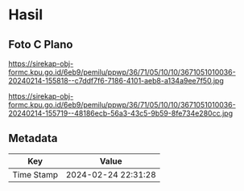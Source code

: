 # Hasil

## Foto C Plano

https://sirekap-obj-formc.kpu.go.id/6eb9/pemilu/ppwp/36/71/05/10/10/3671051010036-20240214-155818--c7ddf7f6-7186-4101-aeb8-a134a9ee7f50.jpg

https://sirekap-obj-formc.kpu.go.id/6eb9/pemilu/ppwp/36/71/05/10/10/3671051010036-20240214-155719--48186ecb-56a3-43c5-9b59-8fe734e280cc.jpg


## Metadata

| Key        | Value               |
| ---------- | ------------------- |
| Time Stamp | 2024-02-24 22:31:28 |



